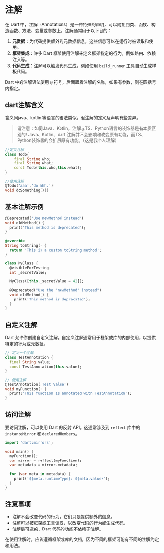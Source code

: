 # 注解

在 Dart 中，注解（Annotations）是一种特殊的声明，可以附加到类、函数、构造函数、方法、变量或参数上。注解通常用于以下目的：

1. **元数据**：为代码提供额外的元数据信息，这些信息可以在运行时被读取和使用。
2. **框架集成**：许多 Dart 框架使用注解来定义框架特定的行为，例如路由、依赖注入等。
3. **代码生成**：注解可以触发代码生成，例如使用 `build_runner` 工具自动生成样板代码。

Dart 中的注解语法使用 `@` 符号，后面跟着注解的名称，如果有参数，则在圆括号内指定。

## dart注解含义

含义同java、kotlin 等语言的语法类似，但注解的定义及声明有些差异。
>请注意：如同Java、Kotlin，注解与TS、Python语言的装饰器是有本质区别的!
>Java、Kotlin、dart 注解并不会影响和改变原有功能，而TS、Python装饰器的会扩展原有功能。（这是我个人理解）

```dart
//定义注解
class Todo{
    final String who;
    final String what;
    const Todo(this.who,this.what);
}

//使用注解
@Todo('aaa','do hhh.')
void doSomething(){}
```

## 基本注解示例

```dart
@Deprecated('Use newMethod instead')
void oldMethod() {
  print('This method is deprecated');
}

@override
String toString() {
  return 'This is a custom toString method';
}

class MyClass {
  @visibleForTesting
  int _secretValue;

  MyClass([this._secretValue = 42]);

  @Deprecated("Use the 'newMethod' instead")
  void oldMethod() {
    print('This method is deprecated');
  }
}
```

## 自定义注解

Dart 允许你创建自定义注解。自定义注解通常用于框架或库的内部使用，以提供特定的行为或元数据。

```dart
// 定义一个注解
class TestAnnotation {
  final String value;
  const TestAnnotation(this.value);
}

// 使用注解
@TestAnnotation('Test Value')
void myFunction() {
  print('This function is annotated with TestAnnotation');
}
```

## 访问注解

要访问注解，可以使用 Dart 的反射 API。这通常涉及到 `reflect` 库中的 `instanceMirror` 和 `declaredMembers`。

```dart
import 'dart:mirrors';

void main() {
  myFunction();
  var mirror = reflect(myFunction);
  var metadata = mirror.metadata;

  for (var meta in metadata) {
    print('${meta.runtimeType}: ${meta.value}');
  }
}
```

## 注意事项

- 注解不会改变代码的行为，它们只是提供额外的信息。
- 注解可以被框架或工具读取，以改变代码的行为或生成代码。
- 注解是可选的，Dart 代码的功能不依赖于注解。

在使用注解时，应该遵循框架或库的文档，因为不同的框架可能有不同的注解约定和用法。
